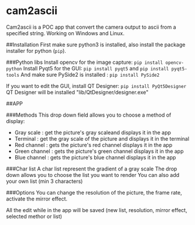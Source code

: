 # cam2ascii
Cam2ascii is a POC app that convert the camera output to ascii from a specified string. Working on Windows and Linux.

##Installation 
First make sure python3 is installed, also install the package installer for python (`pip`).

###Python libs
Install opencv for the image capture: `pip install opencv-python`
Install Pyqt5 for the GUI: `pip install pyqt5` and `pip install pyqt5-tools`
And make sure PySide2 is installed : `pip install PySide2`

If you want to edit the GUI, install QT Designer: `pip install PyQt5Designer`
QT Designer will be installed "lib/QtDesigner/designer.exe"

##APP

###Methods
This drop down field allows you to choose a method of display:
 - Gray scale : get the picture's gray scaleand displays it in the app
 - Terminal : get the gray scale of the picture and displays it in the terminal
 - Red channel : gets the picture's red channel displays it in the app
 - Green channel : gets the picture's green channel displays it in the app
 - Blue channel : gets the picture's blue channel displays it in the app

###Char list
A char list represent the gradient of a gray scale
The drop down allows you to choose the list you want to render
You can also add your own list (min 3 characters)

###Options
You can change the resolution of the picture, the frame rate, activate the mirror effect.

All the edit while in the app will be saved (new list, resolution, mirror effect, selected methor or list)